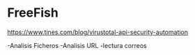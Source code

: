# FreeFish

https://www.tines.com/blog/virustotal-api-security-automation

-Analisis Ficheros
-Analisis URL
-lectura correos
